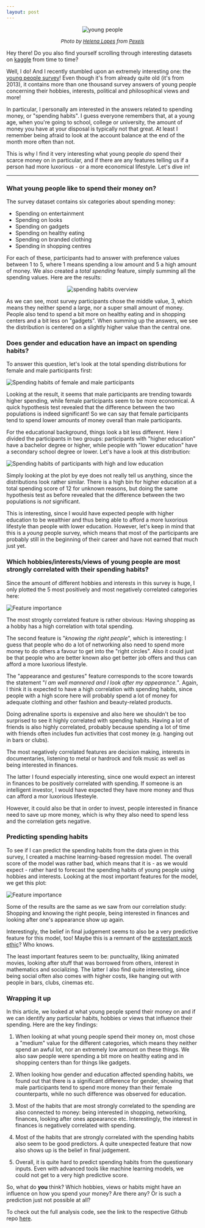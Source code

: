 ```yaml
---
layout: post
---
```


<p style="text-align:center;">
<img src="https://images.pexels.com/photos/708440/pexels-photo-708440.jpeg?auto=compress&cs=tinysrgb&dpr=2&h=750&w=1260" alt="young people">
<figcaption style="text-align:center;font-size:small;font-style:italic">Photo by <a href="https://www.pexels.com/@wildlittlethingsphoto">Helena Lopes</a> from <a href="https://www.pexels.com/photo/men-s-white-button-up-dress-shirt-708440/">Pexels</a>
</figcaption>
</p>

Hey there! Do you also find yourself scrolling through interesting datasets on [kaggle](https://www.kaggle.com/datasets) from time to time?

Well, I do! And I recently stumbled upon an extremely interesting one: the [young people survey](https://www.kaggle.com/miroslavsabo/young-people-survey)! Even though it's from already quite old (it's from 2013), it contains more than one thousand survey answers of young people concerning their hobbies, interests, political and philosophical views and more!

In particular, I personally am interested in the answers related to spending money, or "spending habits". I guess everyone remembers that, at a young age, when you're going to school, college or university, the amount of money you have at your disposal is typically not that great. At least I remember being afraid to look at the account balance at the end of the month more often than not.

This is why I find it very interesting what young people *do* spend their scarce money on in particular, and if there are any features telling us if a person had more luxorious - or a more economical lifestyle. Let's dive in!

---


### What young people like to spend their money on?

The survey dataset contains six categories about spending money:
- Spending on entertainment
- Spending on looks
- Spending on gadgets
- Spending on healthy eating
- Spending on branded clothing
- Spending in shopping centres

For each of these, participants had to answer with preference values between 1 to 5, where 1 means spending a low amount and 5 a high amount of money. We also created a *total spending* feature, simply summing all the spending values. Here are the results:

<p style="text-align:center;">
<img src="/images/2022-02-22-what-makes-young-people-spend-money/spending_overview.png" alt="spending habits overview">
</p>


As we can see, most survey participants chose the middle value, 3, which means they neither spend a large, nor a super small amount of money. People also tend to spend a bit more on healthy eating and in shopping centers and a bit less on "gadgets". When summing up the answers, we see the distribution is centered on a slightly higher value than the central one.

### Does gender and education have an impact on spending habits?

To answer this question, let's look at the total spending distributions for female and male participants first:

![Spending habits of female and male participants](/images/2022-02-22-what-makes-young-people-spend-money/gender_histogram.png)

Looking at the result, it seems that male participants are trending towards higher spending, while female participants seem to be more economical. A quick hypothesis test revealed that the difference between the two populations is indeed significant! So we can say that female participants tend to spend lower amounts of money overall than male participants.

For the educational background, things look a bit less different. Here I divided the participants in two groups: participants with "higher education" have a bachelor degree or higher, while people with "lower education" have a secondary school degree or lower. Let's have a look at this distribution:

![Spending habits of participants with high and low education](/images/2022-02-22-what-makes-young-people-spend-money/education_histogram.png)

Simply looking at the plot by eye does not really tell us anything, since the distributions look rather similar. There is a high bin for higher education at a total spending score of 12 for unknown reasons, but doing the same hypothesis test as before revealed that the difference between the two populations is *not* significant.

This is interesting, since I would have expected people with higher education to be wealthier and thus being able to afford a more luxorious lifestyle than people with lower education. However, let's keep in mind that this is a *young* people survey, which means that most of the participants are probably still in the beginning of their career and have not earned that much just yet.

### Which hobbies/interests/views of young people are most strongly correlated with their spending habits?

Since the amount of different hobbies and interests in this survey is huge, I only plotted the 5 most positively and most negatively correlated categories here:

![Feature importance](/images/2022-02-22-what-makes-young-people-spend-money/correlation_full.png)

The most strognly correlated feature is rather obvious: Having shopping as a hobby has a high correlation with total spending.

The second feature is "*knowing the right people*", which is interesting: I guess that people who do a lot of networking also need to spend more money to do others a favour to get into the "right circles". Also it could just be that people who are better known also get better job offers and thus can afford a more luxorious lifestyle.

The "appearance and gestures" feature corresponds to the score towards the statement "*I am well mannered and I look after my appearance.*". Again, I think it is expected to have a high correlation with spending habits, since people with a high score here will probably spend a lot of money for adequate clothing and other fashion and beauty-related products.

Doing adrenaline sports is expensive and also here we shouldn't be too surprised to see it highly correlated with spending habits. Having a lot of friends is also highly correlated, probably because spending a lot of time with friends often includes fun activities that cost money (e.g. hanging out in bars or clubs).

The most negatively correlated features are decision making, interests in documentaries, listening to metal or hardrock and folk music as well as being interested in finances.

The latter I found especially interesting, since one would expect an interest in finances to be positively correlated with spending. If someone is an intelligent investor, I would have expected they have more money and thus can afford a mor luxorious lifesteyle.

However, it could also be that in order to invest, people interested in finance need to save up more money, which is why they also need to spend less and the correlation gets negative.

### Predicting spending habits

To see if I can predict the spending habits from the data given in this survey, I created a machine learning-based regression model. The overall score of the model was rather bad, which means that it is - as we would expect - rather hard to forecast the spending habits of young people using hobbies and interests. Looking at the most important features for the model, we get this plot:

![Feature importance](/images/2022-02-22-what-makes-young-people-spend-money/importance_mlp.png)

Some of the results are the same as we saw from our correlation study: Shopping and knowing the right people, being interested in finances and looking after one's appearance show up again. 

Interestingly, the belief in final judgement seems to also be a very predictive feature for this model, too! Maybe this is a remnant of the [protestant work ethic](https://en.wikipedia.org/wiki/Protestant_work_ethic)? Who knows.

The least important features seem to be: punctuality, liking animated movies, looking after stuff that was borrowed from others, interest in mathematics and socializing. The latter I also find quite interesting, since being social often also comes with higher costs, like hanging out with people in bars, clubs, cinemas etc. 


### Wrapping it up

In this article, we looked at what young people spend their money on and if we can identify any particular habits, hobbies or views that influence their spending. Here are the key findings:

1. When looking at what young people spend their money on, most chose a "medium" value for the different categories, which means they neither spend an awful lot, nor an extremely low amount on these things. We also saw people were spending a bit more on healthy eating and in shopping centers than for things like gadgets.

2. When looking how gender and education affected spending habits, we found out that there is a significant difference for gender, showing that male participants tend to spend more money than their female counterparts, while no such difference was observed for education.

3. Most of the habits that are most strongly correlated to the spending are also connected to money: being interested in shopping, networking, finances, looking after ones appearance etc. Interestingly, the interest in finances is negatively correlated with spending.

4. Most of the habits that are strongly correlated with the spending habits also seem to be good predictors. A quite unexpected feature that now also shows up is the belief in final judgement.

5. Overall, it is quite hard to predict spending habits from the questionary inputs. Even with advanced tools like machine learning models, we could not get to a very high predictive score.

So, what do **you** think? Which hobbies, views or habits might have an influence on how you spend your money? Are there any? Or is such a prediction just not possible at all?

To check out the full analysis code, see the link to the respective Github repo [here](https://github.com/loeschet/fsev-youth-analysis).
